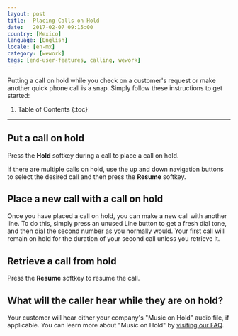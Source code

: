 ```yaml
---
layout: post
title:  Placing Calls on Hold
date:   2017-02-07 09:15:00
country: [Mexico]
language: [English]
locale: [en-mx]
category: [wework]
tags: [end-user-features, calling, wework]
---
```


Putting a call on hold while you check on a customer's request or make another quick phone call is a snap. Simply follow these instructions to get started:

1. Table of Contents
{:toc}
* * *

## Put a call on hold

Press the **Hold** softkey during a call to place a call on hold. 

If there are multiple calls on hold, use the up and down navigation buttons to select the desired call and then press the **Resume** softkey.

## Place a new call with a call on hold

Once you have placed a call on hold, you can make a new call with another line. To do this, simply press an unused Line button to get a fresh dial tone, and then dial the second number as you normally would. Your first call will remain on hold for the duration of your second call unless you retrieve it.

## Retrieve a call from hold

Press the **Resume** softkey to resume the call.

## What will the caller hear while they are on hold?

Your customer will hear either your company's "Music on Hold" audio file, if applicable. You can learn more about "Music on Hold" by [visiting our FAQ](/office/music-on-hold).